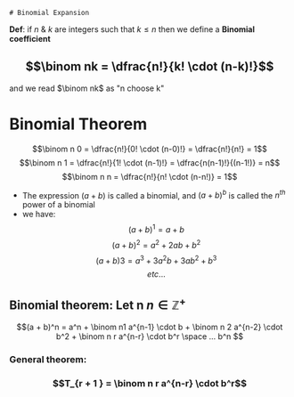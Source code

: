 	# Binomial Expansion
**Def**: if $n$ & $k$ are integers such that $k \le n$ then we define a **Binomial coefficient**
## $$\binom nk = \dfrac{n!}{k! \cdot (n-k)!}$$
and we read $\binom nk$ as "n choose k"
# Binomial Theorem
$$\binom n 0 = \dfrac{n!}{0! \cdot (n-0)!} = \dfrac{n!}{n!} = 1$$
$$\binom n 1  = \dfrac{n!}{1! \cdot (n-1)!} = \dfrac{n(n-1)!}{(n-1!)} = n$$
$$\binom n n  = \dfrac{n!}{n! \cdot (n-n!)} = 1$$
- The expression $(a+b)$ is called a binomial, and $(a+b)^b$ is called the $n^{th}$ power of a binomial
- we have: 
$$(a +b)^1 = a + b$$
$$(a + b)^2 = a^2 + 2ab + b^2$$
$$(a+b)3 = a^3 + 3a^2b + 3ab^2 + b^3 $$
$$etc...$$
## Binomial theorem: Let n $n \in \mathbb{Z}^+$
$$(a + b)^n = a^n + \binom n1 a^{n-1} \cdot b + \binom n 2 a^{n-2} \cdot b^2 + \binom n r a^{n-r} \cdot b^r \space ... b^n $$
### General theorem: 
### $$T_{r + 1 } = \binom n r a^{n-r} \cdot b^r$$
